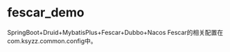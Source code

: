 # fescar_demo
SpringBoot+Druid+MybatisPlus+Fescar+Dubbo+Nacos
Fescar的相关配置在com.ksyzz.common.config中。
